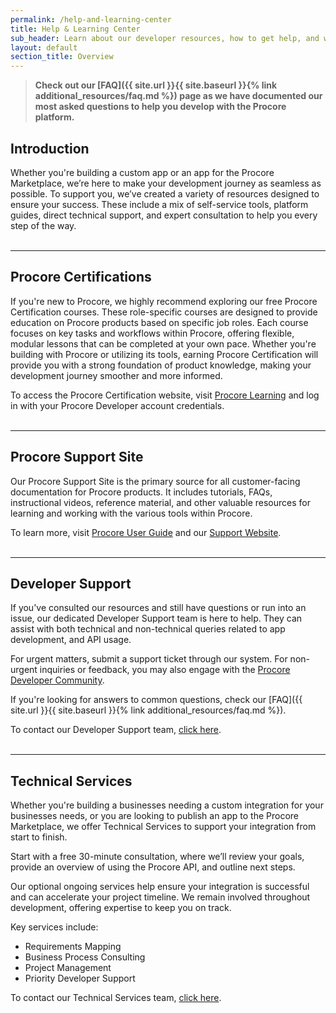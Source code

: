 ```yaml
---
permalink: /help-and-learning-center
title: Help & Learning Center
sub_header: Learn about our developer resources, how to get help, and where to learn more about the Procore platform.
layout: default
section_title: Overview
---
```

>**Check out our [FAQ]({{ site.url }}{{ site.baseurl }}{% link additional_resources/faq.md %}) page as we have documented our most asked questions to help you develop with the Procore platform.**

## Introduction
Whether you're building a custom app or an app for the Procore Marketplace, we’re here to make your development journey as seamless as possible. To support you, we’ve created a variety of resources designed to ensure your success. These include a mix of self-service tools, platform guides, direct technical support, and expert consultation to help you every step of the way.
<br><br>

***
## Procore Certifications
If you're new to Procore, we highly recommend exploring our free Procore Certification courses. These role-specific courses are designed to provide education on Procore products based on specific job roles. Each course focuses on key tasks and workflows within Procore, offering flexible, modular lessons that can be completed at your own pace. Whether you're building with Procore or utilizing its tools, earning Procore Certification will provide you with a strong foundation of product knowledge, making your development journey smoother and more informed.

To access the Procore Certification website, visit <a href="https://learn.procore.com/" target="_blank">Procore Learning</a> and log in with your Procore Developer account credentials.
<br><br>

***
## Procore Support Site
Our Procore Support Site is the primary source for all customer-facing documentation for Procore products. It includes tutorials, FAQs, instructional videos, reference material, and other valuable resources for learning and working with the various tools within Procore.

To learn more, visit <a href="https://support.procore.com/products/online/user-guide" target="_blank">Procore User Guide</a> and our <a href="https://support.procore.com/" target="_blank">Support Website</a>.
<br><br>

***
## Developer Support
If you've consulted our resources and still have questions or run into an issue, our dedicated Developer Support team is here to help. They can assist with both technical and non-technical queries related to app development, and API usage. 

For urgent matters, submit a support ticket through our system. For non-urgent inquiries or feedback, you may also engage with the <a href="https://community.procore.com/s/group/0F92T000000XbGqSAK/procore-api-developers" target="_blank">Procore Developer Community</a>. 

If you're looking for answers to common questions, check our [FAQ]({{ site.url }}{{ site.baseurl }}{% link additional_resources/faq.md %}).

To contact our Developer Support team, <a href="https://developers.procore.com/developer_support" target="_blank">click here</a>.
<br><br>

***
## Technical Services
Whether you're building a businesses needing a custom integration for your businesses needs, or you are looking to publish an app to the Procore Marketplace, we offer Technical Services to support your integration from start to finish.

Start with a free 30-minute consultation, where we’ll review your goals, provide an overview of using the Procore API, and outline next steps.

Our optional ongoing services help ensure your integration is successful and can accelerate your project timeline. We remain involved throughout development, offering expertise to keep you on track.

Key services include:
- Requirements Mapping
- Business Process Consulting
- Project Management
- Priority Developer Support

To contact our Technical Services team, <a href="https://developers.procore.com/platform#custom-integration-signup-form" target="_blank">click here</a>.
<br><br>